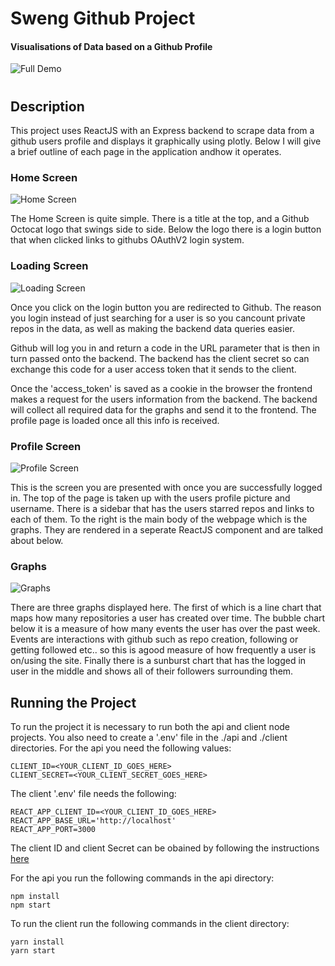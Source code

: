 # Sweng Github Project
#### Visualisations of Data based on a Github Profile

![Full Demo](https://imgur.com/SjSyeur.gif)

# 

## Description

This project uses ReactJS with an Express backend to scrape data from a github users profile and displays it graphically using plotly. Below I will give a brief outline of each page in the application andhow it operates.

### Home Screen

![Home Screen](https://imgur.com/C055uhG.png)

The Home Screen is quite simple. There is a title at the top, and a Github Octocat logo that swings side to side. Below the logo there is a login button that when clicked links to githubs OAuthV2 login system.

### Loading Screen

![Loading Screen](https://imgur.com/jaGw3po.png)

Once you click on the login button you are redirected to Github. The reason you login instead of just searching for a user is so you cancount private repos in the data, as well as making the backend data queries easier.

Github will log you in and return a code in the URL parameter that is then in turn passed onto the backend. The backend has the client secret so can exchange this code for a user access token that it sends to the client.

Once the 'access_token' is saved as a cookie in the browser the frontend makes a request for the users information from the backend. The backend will collect all required data for the graphs and send it to the frontend. The profile page is loaded once all this info is received.

### Profile Screen

![Profile Screen](https://imgur.com/9uT79Jr.png)

This is the screen you are presented with once you are successfully logged in. The top of the page is taken up with the users profile picture and username. There is a sidebar that has the users starred repos and links to each of them. To the right is the main body of the webpage which is the graphs. They are rendered in a seperate ReactJS component and are talked about below.

### Graphs

![Graphs](https://imgur.com/7kCXuSr.png)

There are three graphs displayed here. The first of which is a line chart that maps how many repositories a user has created over time. The bubble chart below it is a measure of how many events the user has over the past week. Events are interactions with github such as repo creation, following or getting followed etc.. so this is agood measure of how frequently a user is on/using the site. Finally there is a sunburst chart that has the logged in user in the middle and shows all of their followers surrounding them.

## Running the Project

To run the project it is necessary to run both the api and client node projects. You also need to create a '.env' file in the ./api and ./client directories. For the api you need the following values:

    CLIENT_ID=<YOUR_CLIENT_ID_GOES_HERE>
    CLIENT_SECRET=<YOUR_CLIENT_SECRET_GOES_HERE>

The client '.env' file needs the following:

    REACT_APP_CLIENT_ID=<YOUR_CLIENT_ID_GOES_HERE>
    REACT_APP_BASE_URL='http://localhost'
    REACT_APP_PORT=3000

The client ID and client Secret can be obained by following the instructions [here](https://developer.github.com/apps/building-oauth-apps/creating-an-oauth-app/)

For the api you run the following commands in the api directory:

    npm install
    npm start

To run the client run the following commands in the client directory:

    yarn install
    yarn start 

